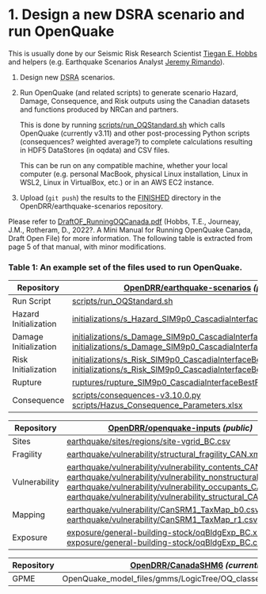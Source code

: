 # 1. Design a new DSRA scenario and run OpenQuake

This is usually done by our Seismic Risk Research Scientist [Tiegan E. Hobbs](http://tieganhobbs.com/) and helpers (e.g. Earthquake Scenarios Analyst [Jeremy Rimando](https://www.jeremyrimando.com/)).

1. Design new <abbr title="Deterministic Seismic Hazard Assessment">DSRA</abbr> scenarios.

2. Run OpenQuake (and related scripts) to generate scenario Hazard, Damage, Consequence, and Risk outputs using the Canadian datasets and functions produced by NRCan and partners.

    This is done by running [scripts/run_OQStandard.sh](https://github.com/OpenDRR/earthquake-scenarios/blob/master/scripts/run_OQStandard.sh) which calls OpenQuake (currently v3.11) and other post-processing Python scripts (consequences?  weighted average?) to complete calculations resulting in HDF5 DataStores (in oqdata) and CSV files.

    This can be run on any compatible machine, whether your local computer (e.g. personal MacBook, physical Linux installation, Linux in WSL2, Linux in VirtualBox, etc.) or in an AWS EC2 instance.

3. Upload (`git push`) the results to the [FINISHED](https://github.com/OpenDRR/earthquake-scenarios/tree/master/FINISHED) directory in the OpenDRR/earthquake-scenarios repository.

Please refer to [DraftOF_RunningOQCanada.pdf](https://github.com/OpenDRR/earthquake-scenarios/blob/master/DraftOF_RunningOQCanada.pdf) (Hobbs, T.E., Journeay, J.M., Rotheram, D., 2022?. A Mini Manual for Running OpenQuake Canada, Draft Open File) for more information.  The following table is extracted from page 5 of that manual, with minor modifications.

### Table 1: An example set of the files used to run OpenQuake.

| Repository| [OpenDRR/earthquake-scenarios](https://github.com/OpenDRR/earthquake-scenarios) _(public)_ |
| --- | --- |
| Run Script | [scripts/run_OQStandard.sh](https://github.com/OpenDRR/earthquake-scenarios/blob/master/scripts/run_OQStandard.sh) |
| Hazard Initialization | [initializations/s_Hazard_SIM9p0_CascadiaInterfaceBestFault.ini](https://github.com/OpenDRR/earthquake-scenarios/blob/master/initializations/s_Hazard_SIM9p0_CascadiaInterfaceBestFault.ini) |
| Damage Initialization | [initializations/s_Damage_SIM9p0_CascadiaInterfaceBestFault_b0_b.ini](https://github.com/OpenDRR/earthquake-scenarios/blob/master/initializations/s_Damage_SIM9p0_CascadiaInterfaceBestFault_b0_b.ini)<br>[initializations/s_Damage_SIM9p0_CascadiaInterfaceBestFault_r1_b.ini](https://github.com/OpenDRR/earthquake-scenarios/blob/master/initializations/s_Damage_SIM9p0_CascadiaInterfaceBestFault_r1_b.ini)
| Risk Initialization | [initializations/s_Risk_SIM9p0_CascadiaInterfaceBestFault_b0_b.ini](https://github.com/OpenDRR/earthquake-scenarios/blob/master/initializations/s_Risk_SIM9p0_CascadiaInterfaceBestFault_b0_b.ini)<br>[initializations/s_Risk_SIM9p0_CascadiaInterfaceBestFault_r1_b.ini](https://github.com/OpenDRR/earthquake-scenarios/blob/master/initializations/s_Risk_SIM9p0_CascadiaInterfaceBestFault_r1_b.ini) |
| Rupture | [ruptures/rupture_SIM9p0_CascadiaInterfaceBestFault.xml](https://github.com/OpenDRR/earthquake-scenarios/blob/master/ruptures/rupture_SIM9p0_CascadiaInterfaceBestFault.xml) |
| Consequence | [scripts/consequences-v3.10.0.py](https://github.com/OpenDRR/earthquake-scenarios/blob/master/scripts/consequences-v3.10.0.py)<br>[scripts/Hazus_Consequence_Parameters.xlsx](https://github.com/OpenDRR/earthquake-scenarios/blob/master/scripts/Hazus_Consequence_Parameters.xlsx) |

| Repository | [OpenDRR/openquake-inputs](https://github.com/OpenDRR/openquake-inputs) _(public)_ |
| --- | --- |
| Sites | [earthquake/sites/regions/site-vgrid_BC.csv](https://github.com/OpenDRR/openquake-inputs/blob/main/earthquake/sites/regions/site-vgrid_BC.csv) |
| Fragility | [earthquake/vulnerability/structural_fragility_CAN.xml](https://github.com/OpenDRR/openquake-inputs/blob/main/earthquake/vulnerability/structural_fragility_CAN.xml) |
| Vulnerability | [earthquake/vulnerability/vulnerability_contents_CAN.xml](https://github.com/OpenDRR/openquake-inputs/blob/main/earthquake/vulnerability/vulnerability_contents_CAN.xml)<br>[earthquake/vulnerability/vulnerability_nonstructural_CAN.xml](https://github.com/OpenDRR/openquake-inputs/blob/main/earthquake/vulnerability/vulnerability_nonstructural_CAN.xml)<br>[earthquake/vulnerability/vulnerability_occupants_CAN.xml](https://github.com/OpenDRR/openquake-inputs/blob/main/earthquake/vulnerability/vulnerability_occupants_CAN.xml)<br>[earthquake/vulnerability/vulnerability_structural_CAN.xml](https://github.com/OpenDRR/openquake-inputs/blob/main/earthquake/vulnerability/vulnerability_structural_CAN.xml) |
| Mapping | [earthquake/vulnerability/CanSRM1_TaxMap_b0.csv](earthquake/vulnerability/CanSRM1_TaxMap_b0.csv)<br>[earthquake/vulnerability/CanSRM1_TaxMap_r1.csv](earthquake/vulnerability/CanSRM1_TaxMap_b0.csv) |
| Exposure | [exposure/general-building-stock/oqBldgExp_BC.xml](https://github.com/OpenDRR/openquake-inputs/blob/main/exposure/general-building-stock/oqBldgExp_BC.xml)<br>[exposure/general-building-stock/oqBldgExp_BC.csv](https://github.com/OpenDRR/openquake-inputs/blob/main/exposure/general-building-stock/oqBldgExp_BC.csv) |

| Repository | [OpenDRR/CanadaSHM6](https://github.com/OpenDRR/CanadaSHM6) _(currently in private trial)_ |
| --- | --- |
| GPME | OpenQuake_model_files/gmms/LogicTree/OQ_classes_NGASa0p3weights_interface.xml |
